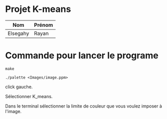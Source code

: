 # Projet K-means
| Nom             | Prénom |
|---              |---     |
| Elsegahy        | Rayan  |

# Commande pour lancer le programe
`make`

`./palette <Images/image.ppm>`

click gauche.

Sélectionner K_means.

Dans le terminal sélectionner la limite de couleur que vous voulez imposer à l'image.
